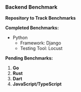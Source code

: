 
### Backend Benchmark

**Repository to Track Benchmarks**

**Completed Benchmarks:**
- Python
  - Framework: Django
  - Testing Tool: Locust

**Pending Benchmarks:**
1. **Go**
2. **Rust**
3. **Dart**
4. **JavaScript/TypeScript**
